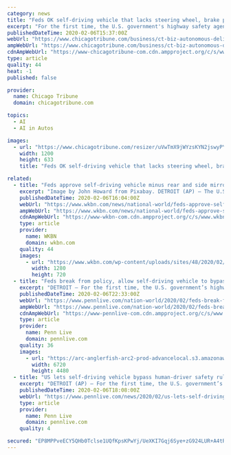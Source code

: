 ```yaml
---
category: news
title: "Feds OK self-driving vehicle that lacks steering wheel, brake pedal"
excerpt: "For the first time, the U.S. government's highway safety agency has approved a company's request to deploy a self-driving vehicle that doesn't meet federal safety standards for human-driven cars and trucks. The National Highway Traffic Safety Administration granted temporary approval for Silicon Valley robotics company Nuro to run a low-speed ..."
publishedDateTime: 2020-02-06T15:37:00Z
webUrl: "https://www.chicagotribune.com/business/ct-biz-autonomous-delivery-vehicle-20200206-ggrxvn7kqrayfec5y7z3qbdhc4-story.html"
ampWebUrl: "https://www.chicagotribune.com/business/ct-biz-autonomous-delivery-vehicle-20200206-ggrxvn7kqrayfec5y7z3qbdhc4-story.html?outputType=amp"
cdnAmpWebUrl: "https://www-chicagotribune-com.cdn.ampproject.org/c/s/www.chicagotribune.com/business/ct-biz-autonomous-delivery-vehicle-20200206-ggrxvn7kqrayfec5y7z3qbdhc4-story.html?outputType=amp"
type: article
quality: 44
heat: -1
published: false

provider:
  name: Chicago Tribune
  domain: chicagotribune.com

topics:
  - AI
  - AI in Autos

images:
  - url: "https://www.chicagotribune.com/resizer/uVwTmX9jWYzsKYN2jswyPYqlKe4=/1200x0/top/arc-anglerfish-arc2-prod-tronc.s3.amazonaws.com/public/7C6YIQTGH5C6ZJ2S5N4OOVGOF4.jpg"
    width: 1200
    height: 633
    title: "Feds OK self-driving vehicle that lacks steering wheel, brake pedal"

related:
  - title: "Feds approve self-driving vehicle minus rear and side mirrors"
    excerpt: "Image by John Howard from Pixabay. DETROIT (AP) – The U.S. highway safety agency for the first time has approved a company’s request to deploy a self-driving vehicle that doesn’t meet federal safety standards for human-driven cars and trucks. The National Highway Traffic Safety Administration says it granted temporary approval for Silicon ..."
    publishedDateTime: 2020-02-06T16:04:00Z
    webUrl: "https://www.wkbn.com/news/national-world/feds-approve-self-driving-vehicle-minus-rear-and-side-mirrors/"
    ampWebUrl: "https://www.wkbn.com/news/national-world/feds-approve-self-driving-vehicle-minus-rear-and-side-mirrors/amp/"
    cdnAmpWebUrl: "https://www-wkbn-com.cdn.ampproject.org/c/s/www.wkbn.com/news/national-world/feds-approve-self-driving-vehicle-minus-rear-and-side-mirrors/amp/"
    type: article
    provider:
      name: WKBN
      domain: wkbn.com
    quality: 44
    images:
      - url: "https://www.wkbn.com/wp-content/uploads/sites/48/2020/02/highway.jpg?w=960&h=540&crop=1&resize=1280,720"
        width: 1280
        height: 720
  - title: "Feds break from policy, allow self-driving vehicle to bypass human-driver safety rules"
    excerpt: "DETROIT — For the first time, the U.S. government’s highway safety agency has approved a company’s request to deploy a self-driving vehicle that doesn’t need to meet the same federal safety standards for cars and trucks driven by humans. The National Highway Traffic Safety Administration granted temporary approval for Silicon Valley ..."
    publishedDateTime: 2020-02-06T22:33:00Z
    webUrl: "https://www.pennlive.com/nation-world/2020/02/feds-break-from-policy-allow-self-driving-vehicle-to-bypass-human-driver-safety-rules.html"
    ampWebUrl: "https://www.pennlive.com/nation-world/2020/02/feds-break-from-policy-allow-self-driving-vehicle-to-bypass-human-driver-safety-rules.html?outputType=amp"
    cdnAmpWebUrl: "https://www-pennlive-com.cdn.ampproject.org/c/s/www.pennlive.com/nation-world/2020/02/feds-break-from-policy-allow-self-driving-vehicle-to-bypass-human-driver-safety-rules.html?outputType=amp"
    type: article
    provider:
      name: Penn Live
      domain: pennlive.com
    quality: 36
    images:
      - url: "https://arc-anglerfish-arc2-prod-advancelocal.s3.amazonaws.com/public/ALVEY7JR7NCHZKKWPIJVSNBDLY.jpg"
        width: 6720
        height: 4480
  - title: "US lets self-driving vehicle bypass human-driver safety rules"
    excerpt: "DETROIT (AP) — For the first time, the U.S. government’s highway safety agency has approved a company’s request to deploy a self-driving vehicle that doesn’t meet federal safety standards that apply to cars and trucks driven by humans. The National Highway Traffic Safety Administration granted temporary approval for Silicon Valley ..."
    publishedDateTime: 2020-02-06T18:08:00Z
    webUrl: "https://www.pennlive.com/news/2020/02/us-lets-self-driving-vehicle-bypass-human-driver-safety-rules.html"
    type: article
    provider:
      name: Penn Live
      domain: pennlive.com
    quality: 4

secured: "EP8MPPveECY5QHb0Tclse1UQfKpsKPwYj/UeXKI7Gqj6Sye+zG924LUR+A4tRdyZ7vw8QuRvVoed3mdU9WYR7qzApgxbfWNZOZo7ptYzRkNv38Oer24bu18u1Z0uhLyu2XScELsNj3e11078LKttSb5cf2MPacJgBQHF2IehkE5zHhhWAQ7mfVsNv2lpruh00Sr8pWEbPJBBrv8kFgd86N0FfFlIioKUfFHwN1dXFHdgMISLh2ygGc4kaQIOJFmlCATlW3rVaT6t2SFS7nNb21mogCWqCBnS1InSApTJo55RojROEMih34PkU/HivMfS9HIlSxKkxB1N8ChPk5t/UBBdJbhN+85BMuaeOs2Z0LNEh4ywc+b9JhtXQHqhjpj9YJE2WANHgefCdGjVxUI5i8mWj7XSxaQvlmbp5PTt/9Sc33iNxHeDwTJco9bkGF/Vw9tkkjCB2UWa8DSpJLO95Q0M14BEGMsGGg7vpGE1GqU=;p/aHPEbayc03c9x4zCGYqQ=="
---
```


